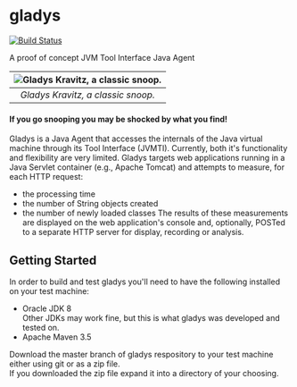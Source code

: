 # gladys

[![Build Status](https://travis-ci.com/p27mcgee/gladys.svg?branch=master)](https://travis-ci.com/p27mcgee/gladys)

A proof of concept JVM Tool Interface Java Agent

| ![Gladys Kravitz, a classic snoop.][mskravitz] |
|:--:|
| *Gladys Kravitz, a classic snoop.* |

#### If you go snooping you may be shocked by what you find!

Gladys is a Java Agent that accesses the internals of the Java virtual machine through its Tool Interface (JVMTI).
Currently, both it's functionality and flexibility are very limited.  Gladys targets web applications running in a
Java Servlet container (e.g., Apache Tomcat) and attempts to measure, for each HTTP request: 
* the processing time
* the number of String objects created
* the number of newly loaded classes
The results of these measurements are displayed on the web application's console and, optionally, POSTed 
to a separate HTTP server for display, recording or analysis.  

## Getting Started

In order to build and test gladys you'll need to have the following installed on your test machine:
* Oracle JDK 8  
Other JDKs may work fine, but this is what gladys was developed and tested on.
* Apache Maven 3.5

Download the master branch of gladys respository to your test machine either using git or as a zip file.  
If you downloaded the zip file expand it into a directory of your choosing.





[mskravitz]: https://vignette.wikia.nocookie.net/bewitched/images/e/ee/Gladys_Kravitz.jpg/revision/latest?cb=20090817040052

